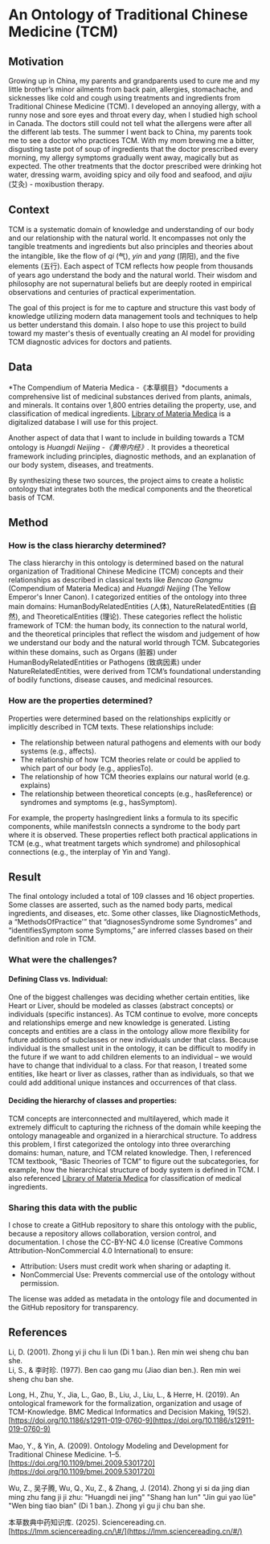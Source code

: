 # An Ontology of Traditional Chinese Medicine (TCM)

## Motivation

Growing up in China, my parents and grandparents used to cure me and my little brother’s minor ailments from back pain, allergies, stomachache, and sicknesses like cold and cough using treatments and ingredients from Traditional Chinese Medicine (TCM). I developed an annoying allergy, with a runny nose and sore eyes and throat every day, when I studied high school in Canada. The doctors still could not tell what the allergens were after all the different lab tests. The summer I went back to China, my parents took me to see a doctor who practices TCM. With my mom brewing me a bitter, disgusting taste pot of soup of ingredients that the doctor prescribed every morning, my allergy symptoms gradually went away, magically but as expected. The other treatments that the doctor prescribed were drinking hot water, dressing warm, avoiding spicy and oily food and seafood, and *aijiu* (艾灸) \- moxibustion therapy.

## Context

TCM is a systematic domain of knowledge and understanding of our body and our relationship with the natural world. It encompasses not only the tangible treatments and ingredients but also principles and theories about the intangible, like the flow of *qi* (气), *yin* and *yang* (阴阳), and the five elements (五行). Each aspect of TCM reflects how people from thousands of years ago understand the body and the natural world. Their wisdom and philosophy are not supernatural beliefs but are deeply rooted in empirical observations and centuries of practical experimentation.

The goal of this project is for me to capture and structure this vast body of knowledge utilizing modern data management tools and techniques to help us better understand this domain. I also hope to use this project to build toward my master's thesis of eventually creating an AI model for providing TCM diagnostic advices for doctors and patients. 

## Data

*The Compendium of Materia Medica \-《本草纲目》*documents a comprehensive list of medicinal substances derived from plants, animals, and minerals. It contains over 1,800 entries detailing the property, use, and classification of medical ingredients. [Library of Materia Medica](https://lmm.sciencereading.cn/#/) is a digitalized database I will use for this project.

Another aspect of data that I want to include in building towards a TCM ontology is *Huangdi Neijing \-《黄帝内经》.* It provides a theoretical framework including principles, diagnostic methods, and an explanation of our body system, diseases, and treatments. 

By synthesizing these two sources, the project aims to create a holistic ontology that integrates both the medical components and the theoretical basis of TCM.

## Method

### How is the class hierarchy determined?

The class hierarchy in this ontology is determined based on the natural organization of Traditional Chinese Medicine (TCM) concepts and their relationships as described in classical texts like *Bencao Gangmu* (Compendium of Materia Medica) and *Huangdi Neijing* (The Yellow Emperor's Inner Canon). I categorized entities of the ontology into three main domains: HumanBodyRelatedEntities (人体), NatureRelatedEntities (自然), and TheoreticalEntities (理论). These categories reflect the holistic framework of TCM: the human body, its connection to the natural world, and the theoretical principles that reflect the wisdom and judgement of how we understand our body and the natural world through TCM. Subcategories within these domains, such as Organs (脏器) under HumanBodyRelatedEntities or Pathogens (致病因素) under NatureRelatedEntities, were derived from TCM’s foundational understanding of bodily functions, disease causes, and medicinal resources. 

### How are the properties determined?

Properties were determined based on the relationships explicitly or implicitly described in TCM texts. These relationships include:

* The relationship between natural pathogens and elements with our body systems (e.g., affects).  
* The relationship of how TCM theories relate or could be applied to which part of our body (e.g., appliesTo).  
* The relationship of how TCM theories explains our natural world (e.g. explains)  
* The relationship between theoretical concepts (e.g., hasReference) or syndromes and symptoms (e.g., hasSymptom).

For example, the property hasIngredient links a formula to its specific components, while manifestsIn connects a syndrome to the body part where it is observed. These properties reflect both practical applications in TCM (e.g., what treatment targets which syndrome) and philosophical connections (e.g., the interplay of Yin and Yang).

## Result

The final ontology included a total of 109 classes and 16 object properties. Some classes are asserted, such as the named body parts, medical ingredients, and diseases, etc. Some other classes, like DiagnosticMethods, a “MethodsOfPractice'” that “diagnosesSyndrome some Syndromes” and “identifiesSymptom some Symptoms,” are inferred classes based on their definition and role in TCM. 

### What were the challenges?

#### Defining Class vs. Individual:

One of the biggest challenges was deciding whether certain entities, like Heart or Liver, should be modeled as classes (abstract concepts) or individuals (specific instances). As TCM continue to evolve, more concepts and relationships emerge and new knowledge is generated. Listing concepts and entities are a class in the ontology allow more flexibility for future additions of subclasses or new individuals under that class. Because individual is the smallest unit in the ontology, it can be difficult to modify in the future if we want to add children elements to an individual – we would have to change that individual to a class. For that reason, I treated some entities, like heart or liver as classes, rather than as individuals, so that we could add additional unique instances and occurrences of that class. 

#### Deciding the hierarchy of classes and properties:

TCM concepts are interconnected and multilayered, which made it extremely difficult to capturing the richness of the domain while keeping the ontology manageable and organized in a hierarchical structure. To address this problem, I first categorized the ontology into three overarching domains: human, nature, and TCM related knowledge. Then, I referenced TCM textbook, “Basic Theories of TCM” to figure out the subcategories, for example, how the hierarchical structure of body system is defined in TCM. I also referenced [Library of Materia Medica](https://lmm.sciencereading.cn/#/) for classification of medical ingredients. 

### Sharing this data with the public

I chose to create a GitHub repository to share this ontology with the public, because a repository allows collaboration, version control, and documentation. I chose the CC-BY-NC 4.0 license (Creative Commons Attribution-NonCommercial 4.0 International) to ensure:

* Attribution: Users must credit work when sharing or adapting it.  
* NonCommercial Use: Prevents commercial use of the ontology without permission. 

The license was added as metadata in the ontology file and documented in the GitHub repository for transparency.

## 

## References

Li, D. (2001). Zhong yi ji chu li lun (Di 1 ban.). Ren min wei sheng chu ban she.  
Li, S., & 李时珍. (1977). Ben cao gang mu (Jiao dian ben.). Ren min wei sheng chu ban she.

Long, H., Zhu, Y., Jia, L., Gao, B., Liu, J., Liu, L., & Herre, H. (2019). An ontological framework for the formalization, organization and usage of TCM-Knowledge. BMC Medical Informatics and Decision Making, 19(S2). [https://doi.org/10.1186/s12911-019-0760-9](https://doi.org/10.1186/s12911-019-0760-9)   
‌  
Mao, Y., & Yin, A. (2009). Ontology Modeling and Development for Traditional Chinese Medicine. 1–5. [https://doi.org/10.1109/bmei.2009.5301720](https://doi.org/10.1109/bmei.2009.5301720)

‌Wu, Z., 吴子腾, Wu, Q., Xu, Z., & Zhang, J. (2014). Zhong yi si da jing dian ming zhu fang ji ji zhu: "Huangdi nei jing" "Shang han lun" "Jin gui yao lüe" "Wen bing tiao bian" (Di 1 ban.). Zhong yi gu ji chu ban she. 

‌本草数典中药知识库. (2025). Sciencereading.cn. [https://lmm.sciencereading.cn/\#/](https://lmm.sciencereading.cn/#/) 


